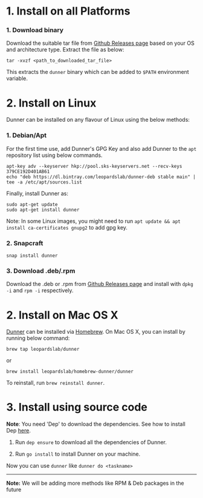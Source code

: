 # 1. Install on all Platforms

### 1. Download binary

Download the suitable tar file from [Github Releases page](https://github.com/leopardslab/Dunner/releases/) based on your OS and architecture type. 
Extract the file as below:
```
tar -xvzf <path_to_downloaded_tar_file>
```
This extracts the `dunner` binary which can be added to `$PATH` environment variable.

# 2. Install on Linux

Dunner can be installed on any flavour of Linux using the below methods:

### 1. Debian/Apt

For the first time use, add Dunner's GPG Key and also add Dunner to the `apt` repository list using below commands.
```
apt-key adv --keyserver hkp://pool.sks-keyservers.net --recv-keys 379CE192D401AB61
echo "deb https://dl.bintray.com/leopardslab/dunner-deb stable main" | tee -a /etc/apt/sources.list
```

Finally, install Dunner as:
```
sudo apt-get update
sudo apt-get install dunner
```

Note: In some Linux images, you might need to run `apt update && apt install ca-certificates gnupg2` to add gpg key.

### 2. Snapcraft

```
snap install dunner
```

### 3. Download .deb/.rpm
Download the .deb or .rpm from [Github Releases page](https://github.com/leopardslab/Dunner/releases/) and install with `dpkg -i` and `rpm -i` respectively.

# 2. Install on Mac OS X
[Dunner](https://github.com/leopardslab/Dunner) can be installed via [Homebrew](https://brew.sh/). On Mac OS X, you can install by running below command:

```
brew tap leopardslab/dunner
```
or
```
brew install leopardslab/homebrew-dunner/dunner
```

To reinstall, run `brew reinstall dunner`.

# 3. Install using source code

**Note**: You need 'Dep' to download the dependencies. See how to install Dep [here](https://golang.github.io/dep/docs/installation.html).

1. Run `dep ensure` to download all the dependencies of Dunner.

2. Run `go install` to install Dunner on your machine.

Now you can use `dunner` like `dunner do <taskname>`

***

**Note:** We will be adding more methods like RPM & Deb packages in the future
